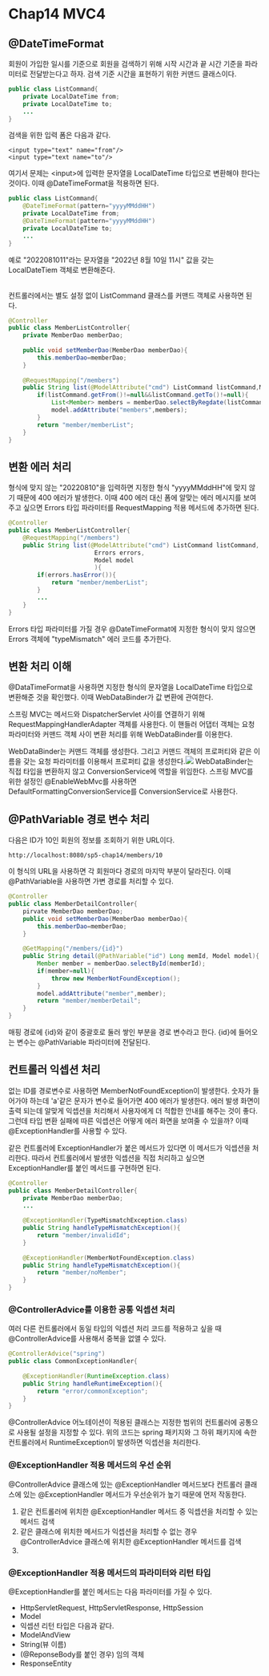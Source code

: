 # Chap14 MVC4
## @DateTimeFormat
회원이 가입한 일시를 기준으로 회원을 검색하기 위해 시작 시간과 끝 시간 기준을 파라미터로 전달받는다고 하자. 검색 기준 시간을 표현하기 위한 커맨드 클래스이다.
```java
public class ListCommand{
	private LocalDateTime from;
    private LocalDateTime to;
    ...
}	
```
검색을 위한 입력 폼은 다음과 같다.
```
<input type="text" name="from"/>
<input type="text name="to"/>
```
여기서 문제는 <input\>에 입력한 문자열을 LocalDateTime 타입으로 변환해야 한다는 것이다. 이때 @DateTimeFormat을 적용하면 된다. 
```java
public class ListCommand{
	@DateTimeFormat(pattern="yyyyMMddHH")
    private LocalDateTime from;
    @DateTimeFormat(pattern="yyyyMMddHH")
    private LocalDateTime to;
    ...
}
```
예로 "2022081011"라는 문자열을 "2022년 8월 10일 11시" 값을 갖는 LocalDateTiem 객체로 변환해준다. 

<br>
컨트롤러에서는 별도 설정 없이 ListCommand 클래스를 커맨드 객체로 사용하면 된다.

```java
@Controller
public class MemberListController{
	private MemberDao memberDao;
    
    public void setMemberDao(MemberDao memberDao){
    	this.memberDao=memberDao;
    }		
    
    @RequestMapping("/members")
    public String list(@ModelAttribute("cmd") ListCommand listCommand,Model model){
    	if(listCommand.getFrom()!=null&&listCommand.getTo()!=null){
        	List<Member> members = memberDao.selectByRegdate(listCommand.getFrom(),listCommand.getTo());
            model.addAttribute("members",members);
        }
        return "member/memberList";
    }
}
```
## 변환 에러 처리
형식에 맞지 않는 "20220810"을 입력하면 지정한 형식 "yyyyMMddHH"에 맞지 않기 때문에 400 에러가 발생한다. 이때 400 에러 대신 폼에 알맞는 에러 메시지를 보여주고 싶으면 Errors 타입 파라미터를 RequestMapping 적용 메서드에 추가하면 된다. 

```java
@Controller
public class MemberListController{
	@RequestMapping("/members")
    public String list(@ModelAttribute("cmd") ListCommand listCommand,
    					Errors errors, 
                        Model model
                        ){
    	if(errors.hasError()){
        	return "member/memberList";
        }	
        ...
    }
}
```
Errors 타입 파라미터를 가질 경우 @DateTimeFormat에 지정한 형식이 맞지 않으면 Errors 객체에 "typeMismatch" 에러 코드를 추가한다. 

## 변환 처리 이해
@DataTimeFormat을 사용하면 지정한 형식의 문자열을 LocalDateTime 타입으로 변환해준 것을 확인했다. 이때 WebDataBinder가 값 변환에 관여한다. 

스프링 MVC는 메서드와 DispatcherServlet 사이를 연결하기 위해 RequestMappingHandlerAdapter 객체를 사용한다. 이 핸들러 어댑터 객체는 요청 파라미터와 커맨드 객체 사이 변환 처리를 위해 WebDataBinder를 이용한다.

WebDataBinder는 커맨드 객체를 생성한다. 그리고 커맨드 객체의 프로퍼티와 같은 이름을 갖는 요청 파라미터를 이용해서 프로퍼티 값을 생성한다.![](https://velog.velcdn.com/images/yh_lee/post/3ce59162-0dcb-4a05-9b0b-a0a991497993/image.png)
WebDataBinder는 직접 타입을 변환하지 않고 ConversionService에 역할을 위임한다. 스프링 MVC를 위한 설정인 @EnableWebMvc를 사용하면 DefaultFormattingConversionService를 ConversionService로 사용한다.

## @PathVariable 경로 변수 처리
다음은 ID가 10인 회원의 정보를 조회하기 위한 URL이다.

	http://localhost:8080/sp5-chap14/members/10
    
이 형식의 URL을 사용하면 각 회원마다 경로의 마지막 부분이 달라진다. 이때 @PathVariable을 사용하면 가변 경로를 처리할 수 있다.

```java
@Controller
public class MemberDetailController{
	pirvate MemberDao memberDao;
    public void setMemberDao(MemberDao memberDao){
    	this.memberDao=memberDao;
    }	
    
    @GetMapping("/members/{id}")
    public String detail(@PathVariable("id") Long memId, Model model){
    	Member member = memberDao.selectById(memberId);
        if(member=null){
        	throw new MemberNotFoundException();
        }
        model.addAttribute("member",member);
        return "member/memberDetail";
    }
}	
```
매핑 경로에 {id}와 같이 중괄호로 둘러 쌓인 부분을 경로 변수라고 한다. {id}에 들어오는 변수는 @PathVariable 파라미터에 전달된다. 

## 컨트롤러 익셉션 처리
없는 ID를 경로변수로 사용하면 MemberNotFoundException이 발생한다. 숫자가 들어가야 하는데 'a'같은 문자가 변수로 들어가면 400 에러가 발생한다. 에러 발생 화면이 출력 되는데 알맞게 익셉션을 처리해서 사용자에게 더 적합한 안내를 해주는 것이 좋다. 그런데 타입 변환 실패에 따른 익셉션은 어떻게 에러 화면을 보여줄 수 있을까? 이때 @ExceptionHandler를 사용할 수 있다.

같은 컨트롤러에 ExceptionHandler가 붙은 메서드가 있다면 이 메서드가 익셉션을 처리한다. 따라서 컨트롤러에서 발생한 익셉션을 직접 처리하고 싶으면 ExceptionHandler를 붙인 메서드를 구현하면 된다.

```java
@Controller
public class MemberDetailController{
	private MemberDao memberDao;
    ...
    
    @ExceptionHandler(TypeMismatchException.class)
    public String handleTypeMismatchException(){
    	return "member/invalidId";
    }
    
    @ExceptionHandler(MemberNotFoundException.class)
    public String handleTypeMismatchException(){
    	return "member/noMember";
    }
}
```

### @ControllerAdvice를 이용한 공통 익셉션 처리
여러 다른 컨트롤러에서 동일 타입의 익셉션 처리 코드를 적용하고 싶을 때 @ControllerAdvice를 사용해서 중복을 없앨 수 있다.

```java
@ControllerAdvice("spring")
public class CommonExceptionHandler{
	
    @ExceptionHandler(RuntimeException.class)
    public String handleRuntimeException(){
    	return "error/commonException";
    }	
}
```
@ControllerAdvice 어노테이션이 적용된 클래스는 지정한 범위의 컨트롤러에 공통으로 사용될 설정을 지정할 수 있다. 위의 코드는 spring 패키지와 그 하위 패키지에 속한 컨트롤러에서 RuntimeException이 발생하면 익셉션을 처리한다.

### @ExceptionHandler 적용 메서드의 우선 순위
@ControllerAdvice 클래스에 있는 @ExceptionHandler 메서드보다 컨트롤러 클래스에 있는 @ExceptionHandler 메서드가 우선순위가 높기 때문에 먼저 작동한다.

1. 같은 컨트롤러에 위치한 @ExceptionHandler 메서드 중 익셉션을 처리할 수 있는 메서드 검색
2. 같은 클래스에 위치한 메서드가 익셉션을 처리할 수 없는 경우 @ControllerAdvice 클래스에 위치한 @ExceptionHandler 메서드를 검색
3. 

### @ExceptionHandler 적용 메서드의 파라미터와 리턴 타입
@ExceptionHandler를 붙인 메서드는 다음 파라미터를 가질 수 있다.
- HttpServletRequest, HttpServletResponse, HttpSession
- Model
- 익셉션
리턴 타입은 다음과 같다.
- ModelAndView
- String(뷰 이름)
- (@ReponseBody를 붙인 경우) 임의 객체
- ResponseEntity
